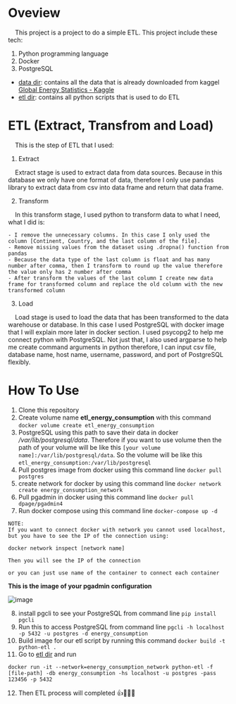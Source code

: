 # Oveview
 
&nbsp;&nbsp;&nbsp;&nbsp;This project is a project to do a simple ETL. This project include these tech:

1. Python programming language
2. Docker
3. PostgreSQL

- [data dir](/data): contains all the data that is already downloaded from kaggel [Global Energy Statistics - Kaggle](https://www.kaggle.com/datasets/akhiljethwa/world-energy-statistics)
- [etl dir](/etl): contains all python scripts that is used to do ETL

# ETL (Extract, Transfrom and Load)

&nbsp;&nbsp;&nbsp;&nbsp;This is the step of ETL that I used:

1. Extract

&nbsp;&nbsp;&nbsp;&nbsp;Extract stage is used to extract data from data sources. Because in this database we only have one format of data, therefore I only use pandas library to extract data from csv into data frame and return that data frame.

2. Transform

&nbsp;&nbsp;&nbsp;&nbsp;In this transform stage, I used python to transform data to what I need, what I did is:

    - I remove the unnecessary columns. In this case I only used the column [Continent, Country, and the last column of the file].
    - Remove missing values from the dataset using .dropna() function from pandas
    - Because the data type of the last column is float and has many number after comma, then I transform to round up the value therefore the value only has 2 number after comma
    - After transform the values of the last column I create new data frame for transformed column and replace the old column with the new transformed column

3. Load

&nbsp;&nbsp;&nbsp;&nbsp;Load stage is used to load the data that has been transformed to the data warehouse or database. In this case I used PostgreSQL with docker image that I will explain more later in docker section. I used psycopg2 to help me connect python with PostgreSQL. Not just that, I also used argparse to help me create command arguments in python therefore, I can input csv file, database name, host name, username, password, and port of PostgreSQL flexibly.

# How To Use

1. Clone this repository
2. Create volume name **etl_energy_consumption** with this command ```docker volume create etl_energy_consumption```
3. PostgreSQL using this path to save their data in docker */var/lib/postgresql/data*. Therefore if you want to use volume then the path of your volume will be like this ```[your volume name]:/var/lib/postgresql/data```. So the volume will be like this ```etl_energy_consumption:/var/lib/postgresql``` 
4. Pull postgres image from docker using this command line ```docker pull postgres```
5. create network for docker by using this command line ```docker network create energy_consumption_network```
6. Pull pgadmin in docker using this command line ```docker pull dpage/pgadmin4```
7. Run docker compose using this command line ```docker-compose up -d```

```
NOTE:
If you want to connect docker with network you cannot used localhost, but you have to see the IP of the connection using:

docker network inspect [network name]

Then you will see the IP of the connection

or you can just use name of the container to connect each container
```

**This is the image of your pgadmin configuration**

![image](https://user-images.githubusercontent.com/91602612/235428293-854675ce-d84d-4b74-99a0-f36b05ab0b52.png)

8. install pgcli to see your PostgreSQL from command line ```pip install pgcli```
9. Run this to access PostgreSQL from command line ```pgcli -h localhost -p 5432 -u postgres -d energy_consumption```
10. Build image for our etl script by running this command ```docker build -t python-etl .```
11. Go to [etl dir](/etl) and run 
```
docker run -it --network=energy_consumption_network python-etl -f [file-path] -db energy_consumption -hs localhost -u postgres -pass 123456 -p 5432
```
12. Then ETL process will completed 👍👨🏻‍💻
